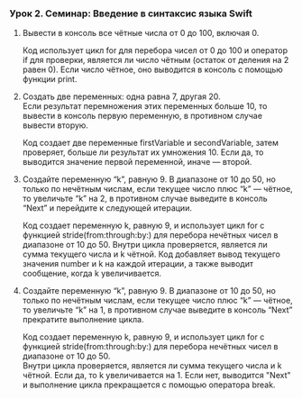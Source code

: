 ### Урок 2. Семинар: Введение в синтаксис языка Swift

1. Вывести в консоль все чётные числа от 0 до 100, включая 0.<br>
   
   Код использует цикл for для перебора чисел от 0 до 100 и оператор if для проверки, является ли число чётным (остаток от деления на 2 равен 0). Если число чётное, оно выводится в консоль с помощью функции print.<br>

2. Создать две переменных: одна равна 7, другая 20.<br>
Если результат перемножения этих переменных больше 10, то вывести в консоль первую переменную, в противном случае вывести вторую.<br>

   Код создает две переменные firstVariable и secondVariable, затем проверяет, больше ли результат их умножения 10. Если да, то выводится значение первой переменной, иначе — второй.

3. Создайте переменную “k”, равную 9. В диапазоне от 10 до 50, но только по нечётным числам, если текущее число плюс “k” — чётное, то увеличьте “k” на 2, в противном случае выведите в консоль “Next” и перейдите к следующей итерации.<br>
   
   Код создает переменную k, равную 9, и использует цикл for с функцией stride(from:through:by:) для перебора нечётных чисел в диапазоне от 10 до 50. Внутри цикла проверяется, является ли сумма текущего числа и k чётной. Код добавляет вывод текущего значения number и k на каждой итерации, а также выводит сообщение, когда k увеличивается.<br> 


4. Создайте переменную “k”, равную 9. В диапазоне от 10 до 50, но только по нечётным числам, если текущее число плюс “k” — чётное, то увеличьте “k” на 1, в противном случае выведите в консоль “Next” прекратите выполнение цикла.<br>

   Код создает переменную k, равную 9, и использует цикл for с функцией stride(from:through:by:) для перебора нечётных чисел в диапазоне от 10 до 50. <br>
   Внутри цикла проверяется, является ли сумма текущего числа и k чётной. Если да, то k увеличивается на 1. Если нет, выводится "Next" и выполнение цикла прекращается с помощью оператора break.